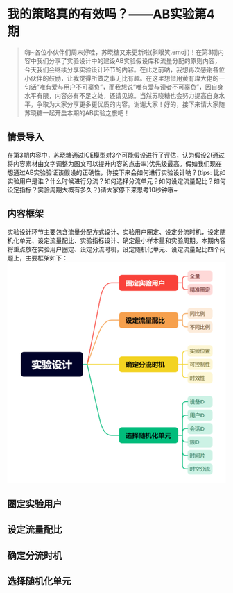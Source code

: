 # 我的策略真的有效吗？——AB实验第4期

> 嗨~各位小伙伴们周末好哇，苏晓糖又来更新啦(斜眼笑.emoji)！在第3期内容中我们分享了实验设计中的建设AB实验假设库和流量分配的原则内容，今天我们会继续分享实验设计环节的内容。在此之前呐，我想再次感谢各位小伙伴的鼓励，让我觉得所做之事无比有趣。在这里想借用黄有璨大佬的一句话“唯有爱与用户不可辜负”，而我想说“唯有爱与读者不可辜负”，因自身水平有限，内容必有不足之处，还请见谅。当然苏晓糖也会努力提高自身水平，争取为大家分享更多更优质的内容。谢谢大家！好的，接下来请大家随苏晓糖一起开启本期的AB实验之旅吧！

## 情景导入

在第3期内容中，苏晓糖通过ICE模型对3个可能假设进行了评估，认为假设2(通过将内容素材由文字调整为图文可以提升内容的点击率)优先级最高。假如我们现在想通过AB实验验证该假设的正确性，你接下来会如何进行实验设计呐？(tips: 比如实验用户是谁？什么时候进行分流？如何选择分流单元？如何设定流量配比？如何设定指标？实验周期大概有多久？)请大家停下来思考10秒钟哦~

## 内容框架

 实验设计环节主要包含流量分配方式设计、实验用户圈定、设定分流时机，设定随机化单元、设定流量配比、实验指标设计、确定最小样本量和实验周期。本期内容将重点放在实验用户圈定、设定分流时机，设定随机化单元、设定流量配比四个问题上，主要框架如下：![image-20250719202636155](Chapter4.assets/image-20250719202636155.png)

## 圈定实验用户



## 设定流量配比



## 确定分流时机



## 选择随机化单元



